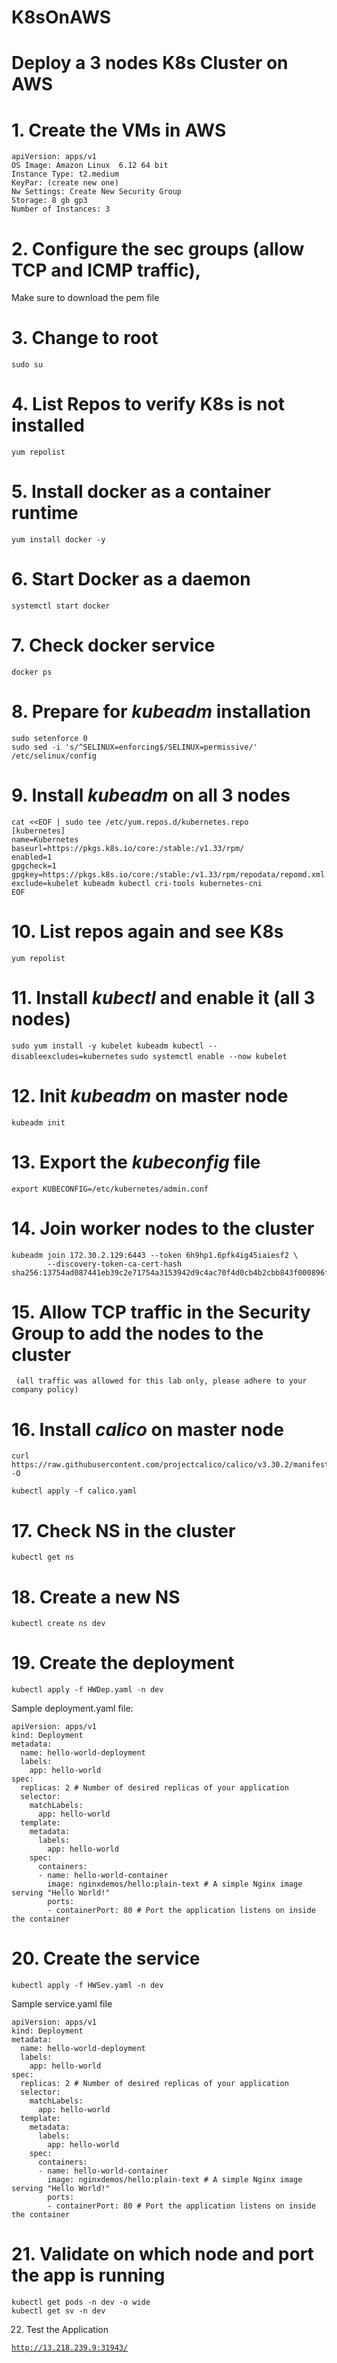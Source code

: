 # K8sOnAWS
# Deploy a 3 nodes K8s Cluster on AWS

# 1. Create the VMs in AWS



    apiVersion: apps/v1
    OS Image: Amazon Linux  6.12 64 bit
    Instance Type: t2.medium
    KeyPar: (create new one)
    Nw Settings: Create New Security Group 
    Storage: 8 gb gp3
    Number of Instances: 3


    
# 2. Configure the sec groups (allow TCP and ICMP traffic), 

Make sure to download the pem file

# 3. Change to root

`sudo su`

# 4. List Repos to verify K8s is not installed 

`yum repolist`

# 5. Install docker as a container runtime

`yum install docker -y`

# 6. Start Docker as a daemon

`systemctl start docker`

# 7. Check docker service

`docker ps`

# 8. Prepare for ***kubeadm*** installation

    

    sudo setenforce 0
    sudo sed -i 's/^SELINUX=enforcing$/SELINUX=permissive/' /etc/selinux/config

    
# 9. Install ***kubeadm*** on all 3 nodes

    

    cat <<EOF | sudo tee /etc/yum.repos.d/kubernetes.repo
    [kubernetes]
    name=Kubernetes
    baseurl=https://pkgs.k8s.io/core:/stable:/v1.33/rpm/
    enabled=1
    gpgcheck=1
    gpgkey=https://pkgs.k8s.io/core:/stable:/v1.33/rpm/repodata/repomd.xml.key
    exclude=kubelet kubeadm kubectl cri-tools kubernetes-cni
    EOF

    
# 10. List repos again and see K8s

`yum repolist`

# 11. Install ***kubectl*** and enable it (all 3 nodes)

`sudo yum install -y kubelet kubeadm kubectl --disableexcludes=kubernetes`
`sudo systemctl enable --now kubelet`

# 12. Init ***kubeadm*** on **master** node 

`kubeadm init`

# 13. Export the ***kubeconfig*** file

`export KUBECONFIG=/etc/kubernetes/admin.conf`

# 14. Join worker nodes to the cluster

    

    kubeadm join 172.30.2.129:6443 --token 6h9hp1.6pfk4ig45iaiesf2 \
            --discovery-token-ca-cert-hash sha256:13754ad087441eb39c2e71754a3153942d9c4ac70f4d0cb4b2cbb843f000896f
           

    
# 15. Allow TCP traffic in the Security Group to add the nodes to the cluster

     (all traffic was allowed for this lab only, please adhere to your company policy)
    
# 16. Install ***calico*** on master node

    

    curl https://raw.githubusercontent.com/projectcalico/calico/v3.30.2/manifests/calico.yaml -O
    
    kubectl apply -f calico.yaml

    
# 17. Check NS in the cluster

`kubectl get ns`

# 18. Create a new NS

`kubectl create ns dev`

# 19. Create the deployment

`kubectl apply -f HWDep.yaml -n dev`


Sample deployment.yaml file:

    apiVersion: apps/v1
    kind: Deployment
    metadata:
      name: hello-world-deployment
      labels:
        app: hello-world
    spec:
      replicas: 2 # Number of desired replicas of your application
      selector:
        matchLabels:
          app: hello-world
      template:
        metadata:
          labels:
            app: hello-world
        spec:
          containers:
          - name: hello-world-container
            image: nginxdemos/hello:plain-text # A simple Nginx image serving "Hello World!"
            ports:
            - containerPort: 80 # Port the application listens on inside the container
           

    
# 20. Create the service

`kubectl apply -f HWSev.yaml -n dev`

Sample service.yaml file
    
    apiVersion: apps/v1
    kind: Deployment
    metadata:
      name: hello-world-deployment
      labels:
        app: hello-world
    spec:
      replicas: 2 # Number of desired replicas of your application
      selector:
        matchLabels:
          app: hello-world
      template:
        metadata:
          labels:
            app: hello-world
        spec:
          containers:
          - name: hello-world-container
            image: nginxdemos/hello:plain-text # A simple Nginx image serving "Hello World!"
            ports:
            - containerPort: 80 # Port the application listens on inside the container
    
# 21. Validate on which node and port the app is running
    
    

    kubectl get pods -n dev -o wide
    kubectl get sv -n dev

    

    
22. Test the Application

[`http://13.218.239.9:31943/`](http://13.218.239.9:31943/)
